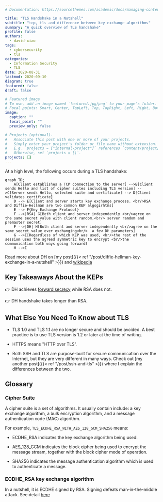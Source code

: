 ```yaml
---
# Documentation: https://sourcethemes.com/academic/docs/managing-content/

title: "TLS Handshake in a Nutshell"
subtitle: "tcp, tls and difference between key exchange algorithms"
summary: "A quick overview of TLS handshake"
profile: false
authors:
  - david-xiao
tags:
  - cybersecurity
  - tls
categories:
  - Information Security
  - TLS
date: 2020-08-31
lastmod: 2020-09-10
diagram: true
featured: false
draft: false

# Featured image
# To use, add an image named `featured.jpg/png` to your page's folder.
# Focal points: Smart, Center, TopLeft, Top, TopRight, Left, Right, BottomLeft, Bottom, BottomRight.
image:
  caption: ""
  focal_point: ""
  preview_only: false

# Projects (optional).
#   Associate this post with one or more of your projects.
#   Simply enter your project's folder or file name without extension.
#   E.g. `projects = ["internal-project"]` references `content/project/deep-learning/index.md`.
#   Otherwise, set `projects = []`.
projects: []
---
```


At a high level, the following occurs during a TLS handshake:

```mermaid
graph TD;
    A[Client establishes a TCP connection to the server] -->B[Client sends Hello and list of cipher suites including TLS version] -->C[Server sends Hello, selected suite and certificate] --> D[Client validates certificate]
    D --> E[Client and server starts key exchange process. <br/>RSA and Diffie-Hellman are two common KEP algogirhtms]
    E --> F{Key Exchange Protocol}
    F -->|RSA| G[Both client and server independently <br/>agree on the same secret value with client random,<br/> server random and premaster secret]
    F -->|DH| H[Both client and server independently <br/>agree on the same secret value over exchanging<br/>  a few DH parameters]
    G -->I[Regardless of which KEP was used, <br/>the rest of the session uses the agreed symmetric key to encrypt <br/>the communication both ways going forward]
    H -->I
```

Read more about DH on [my post]({{< ref "/post/diffie-hellman-key-exchange-in-a-nutshell" >}}) and [wikipedia](https://en.wikipedia.org/wiki/Diffie%E2%80%93Hellman_key_exchange#Cryptographic_explanation)

## Key Takeaways About the KEPs

👉 DH achieves [forward secrecy](https://en.wikipedia.org/wiki/Forward_secrecy) while RSA does not.

👉 DH handshake takes longer than RSA.

## What Else You Need To Know about TLS

- TLS 1.0 and TLS 1.1 are no longer secure and should be avoided. A best practice is to use TLS version is 1.2 or later at the time of writing.

- HTTPS means "HTTP over TLS".

- Both SSH and TLS are purpose-built for secure communication over the Internet, but they are very different in many ways. Check out [my another post]({{< ref "/post/ssh-and-tls" >}}) where I explain the differences between the two.

## Glossary

### Cipher Suite

A cipher suite is a set of algorithms. It usually contain include: a key exchange algorithm, a bulk encryption algorithm, and a message authentication code (MAC) algorithm.

For example, `TLS_ECDHE_RSA_WITH_AES_128_GCM_SHA256` means:

- ECDHE_RSA indicates the key exchange algorithm being used.

- AES_128_GCM indicates the block cipher being used to encrypt the message stream, together with the block cipher mode of operation.
- SHA256 indicates the message authentication algorithm which is used to authenticate a message.

### ECDHE_RSA key exchange algorithm

In a nutshell, it is ECDHE signed by RSA. Signing defeats man-in-the-middle attack. See detail [here](https://en.wikipedia.org/wiki/Elliptic-curve_Diffie-Hellman)
